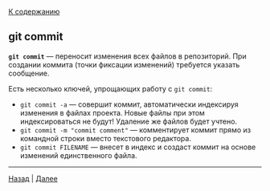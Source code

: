 [К содержанию](./readme.md)

## git commit

**`git commit`** — переносит изменения всех файлов в репозиторий. При создании коммита (точки фиксации изменений) требуется указать сообщение.

Есть несколько ключей, упрощающих работу с `git commit`:
* `git commit -a` — совершит коммит, автоматически индексируя изменения в файлах проекта. Новые файлы при этом индексироваться не будут! Удаление же файлов будет учтено.
* `git commit -m "commit comment"` — комментирует коммит прямо из командной строки вместо текстового редактора.
* `git commit FILENAME` — внесет в индекс и создаст коммит на основе изменений единственного файла.


***
[Назад](./status.md "git status")  |  [Далее](./push.md "git push")